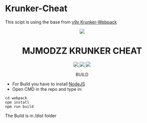 # Krunker-Cheat
This scipt is using the base from [y9x Krunker-Webpack](https://github.com/y9x/webpack)
<p align="center">
  <img src="https://preview.redd.it/t16f28aikj631.png?auto=webp&s=885422d2878f31190e8646cf4be2a79df9a0be0d">
</p>

<h1 align="center">MJMODZZ KRUNKER CHEAT</h1>
<p align="center">
  <a href="https://www.nodejs.org">
    <img src="https://camo.githubusercontent.com/83faebaff1c119eeaad7edef2bc4079c6b500d0d2fe63871b33453aaffc6cb9b/68747470733a2f2f696d672e736869656c64732e696f2f6769746875622f6c616e6775616765732f746f702f5264696d6f2f446973636f72642d496e6a656374696f6e3f7374796c653d666c61742d737175617265">
  </a>
  </a>
  <a href="https://github.com/MJMODZZ">
    <img src="https://img.shields.io/github/repo-size/MJMODZZ/Krunker-Cheat.svg?label=Repo%20size&style=flat-square">
  </a>
  <a href="https://github.com/MJMODZZ">
    <img src="https://gpvc.arturio.dev/MJMODZZ">
  </a>
  </a>
</p>

<p align="center">

</p>
<p align="center">
BUILD

- For Build you have to install [NodeJS](https://nodejs.org)
- Open CMD in the repo and type in:
```nodejs
cd webpack
npm install
npm run build
```
The Build is in /dist folder
